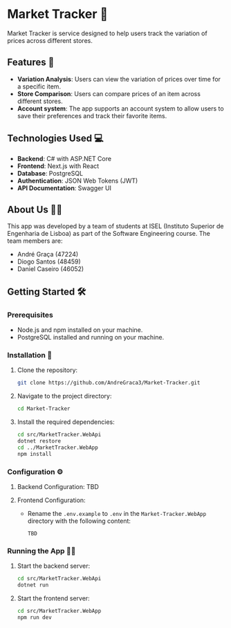 # Market Tracker 🚀

Market Tracker is service designed to help users track the variation of prices across different stores.

## Features 🌟

- **Variation Analysis**: Users can view the variation of prices over time for a specific item.
- **Store Comparison**: Users can compare prices of an item across different stores.
- **Account system**: The app supports an account system to allow users to save their preferences and track their favorite items.

## Technologies Used 💻

- **Backend**: C# with ASP.NET Core
- **Frontend**: Next.js with React
- **Database**: PostgreSQL
- **Authentication**: JSON Web Tokens (JWT)
- **API Documentation**: Swagger UI

## About Us 🙋‍♂️

This app was developed by a team of students at ISEL (Instituto Superior de Engenharia de Lisboa) as part of the Software Engineering course. The team members are:

- André Graça (47224)
- Diogo Santos (48459)
- Daniel Caseiro (46052)

## Getting Started 🛠️

### Prerequisites

- Node.js and npm installed on your machine.
- PostgreSQL installed and running on your machine.

### Installation 🔧

1. Clone the repository:

   ```bash
   git clone https://github.com/AndreGraca3/Market-Tracker.git
   ```

2. Navigate to the project directory:

   ```bash
   cd Market-Tracker
   ```

3. Install the required dependencies:

   ```bash
   cd src/MarketTracker.WebApi
   dotnet restore
   cd ../MarketTracker.WebApp
   npm install
   ```

### Configuration ⚙️

1. Backend Configuration:
   TBD

2. Frontend Configuration:

   - Rename the `.env.example` to `.env` in the `Market-Tracker.WebApp` directory with the following content:

     ```env
     TBD
     ```

### Running the App 🏃‍♂️

1. Start the backend server:

   ```bash
   cd src/MarketTracker.WebApi
   dotnet run
   ```

2. Start the frontend server:

   ```bash
   cd src/MarketTracker.WebApp
   npm run dev
   ```
